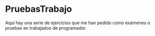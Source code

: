 # PruebasTrabajo
Aquí hay una serie de ejercicios que me han pedido como exámenes o pruebas en trabajados de programador 
